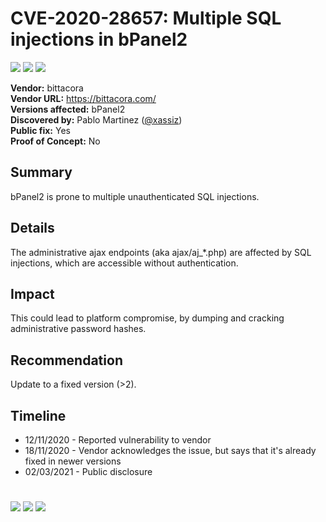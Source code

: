 # CVE-2020-28657: Multiple SQL injections in bPanel2
[![](https://img.shields.io/badge/Attack%20Vector-Remote-red?style=flat-square)]() [![](https://img.shields.io/badge/Privileges%20Required-None-red?style=flat-square)]() [![](https://img.shields.io/badge/User%20Interaction-No-red?style=flat-square)]()

__Vendor:__ bittacora<br>
__Vendor URL:__ https://bittacora.com/<br>
__Versions affected:__ bPanel2<br>
__Discovered by:__ Pablo Martinez ([@xassiz](https://twitter.com/xassiz))<br>
__Public fix:__ Yes<br>
__Proof of Concept:__ No <br>


## Summary

bPanel2 is prone to multiple unauthenticated SQL injections.

## Details

The administrative ajax endpoints (aka ajax/aj_*.php) are affected by SQL injections, which are accessible without authentication. 

## Impact

This could lead to platform compromise, by dumping and cracking administrative password hashes.

## Recommendation
Update to a fixed version (>2).

## Timeline
* 12/11/2020 - Reported vulnerability to vendor
* 18/11/2020 - Vendor acknowledges the issue, but says that it's already fixed in newer versions
* 02/03/2021 - Public disclosure


#

[![](https://img.shields.io/badge/www-blackarrow.net-E5A505?style=flat-square)](https://www.blackarrow.net) [![](https://img.shields.io/badge/twitter-@BlackArrowSec-00aced?style=flat-square&logo=twitter&logoColor=white)](https://twitter.com/BlackArrowSec) [![](https://img.shields.io/badge/linkedin-@BlackArrowSec-0084b4?style=flat-square&logo=linkedin&logoColor=white)](https://www.linkedin.com/company/blackarrowsec/)
